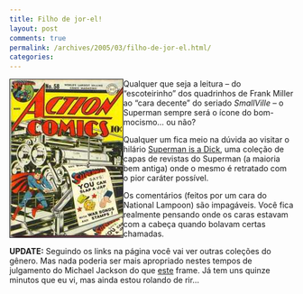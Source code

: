 ```yaml
---
title: Filho de jor-el!
layout: post
comments: true
permalink: /archives/2005/03/filho-de-jor-el.html/
categories:
---
```

<img src="/img/blig/superdick.jpg" border=1 align="left" alt="Esse Super é mesmo um FDP...">Qualquer que seja a leitura &#8211; do &#8220;escoteirinho&#8221; dos quadrinhos de Frank Miller ao &#8220;cara decente&#8221; do seriado *SmallVille* &#8211; o Superman sempre será o ícone do bom-mocismo&#8230; ou não?

Qualquer um fica meio na dúvida ao visitar o hilário <a href="http://www.superdickery.com/dick/1.html" >Superman is a Dick</a>, uma coleção de capas de revistas do Superman (a maioria bem antiga) onde o mesmo é retratado com o pior caráter possível.

Os comentários (feitos por um cara do National Lampoon) são impagáveis. Você fica realmente pensando onde os caras estavam com a cabeça quando bolavam certas chamadas.

**UPDATE:** Seguindo os links na página você vai ver outras coleções do gênero. Mas nada poderia ser mais apropriado nestes tempos de julgamento do Michael Jackson do que <a href="http://www.superdickery.com/oneshot/1.html" >este</a> frame. Já tem uns quinze minutos que eu vi, mas ainda estou rolando de rir&#8230;
